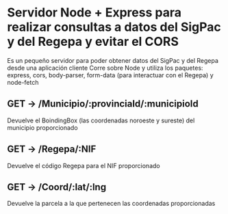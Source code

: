 # Servidor Node + Express para realizar consultas a datos del SigPac y del Regepa y evitar el CORS

Es un pequeño servidor para poder obtener datos del SigPac y del Regepa desde una aplicación cliente
Corre sobre Node y utiliza los paquetes: express, cors, body-parser, form-data (para interactuar con el Regepa) y node-fetch

## GET -> /Municipio/:provinciaId/:municipioId

Devuelve el BoindingBox (las coordenadas noroeste y sureste) del municipio proporcionado

## GET -> /Regepa/:NIF

Devuelve el código Regepa para el NIF proporcionado

## GET -> /Coord/:lat/:lng

Devuelve la parcela a la que pertenecen las coordenadas proporcionadas
